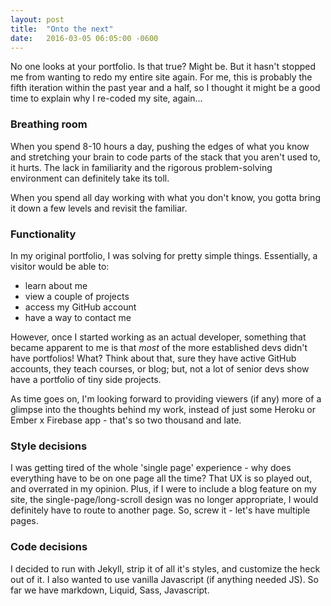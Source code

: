 ```yaml
---
layout: post
title:  "Onto the next"
date:   2016-03-05 06:05:00 -0600
---
```

No one looks at your portfolio. Is that true? Might be. But it hasn't stopped me from wanting to redo my entire site again. For me, this is probably the fifth iteration within the past year and a half, so I thought it might be a good time to explain why I re-coded my site, again...

### Breathing room
When you spend 8-10 hours a day, pushing the edges of what you know and stretching your brain to code parts of the stack that you aren't used to, it hurts. The lack in familiarity and the rigorous problem-solving environment can definitely take its toll.

When you spend all day working with what you don't know, you gotta bring it down a few levels and revisit the familiar.


### Functionality
In my original portfolio, I was solving for pretty simple things. Essentially, a visitor would be able to:

- learn about me
- view a couple of projects
- access my GitHub account
- have a way to contact me 
  
However, once I started working as an actual developer, something that became apparent to me is that *most* of the more established devs didn't have portfolios! What? Think about that, sure they have active GitHub accounts, they teach courses, or blog; but, not a lot of senior devs show have a portfolio of tiny side projects.

As time goes on, I'm looking forward to providing viewers (if any) more of a glimpse into the thoughts behind my work, instead of just some Heroku or Ember x Firebase app - that's so two thousand and late.

### Style decisions
I was getting tired of the whole 'single page' experience - why does everything have to be on one page all the time? That UX is so played out, and overrated in my opinion. Plus, if I were to include a blog feature on my site, the single-page/long-scroll design was no longer appropriate, I would definitely have to route to another page. So, screw it - let's have multiple pages.

### Code decisions
I decided to run with Jekyll, strip it of all it's styles, and customize the heck out of it. I also wanted to use vanilla Javascript (if anything needed JS). So far we have markdown, Liquid, Sass, Javascript.

 
